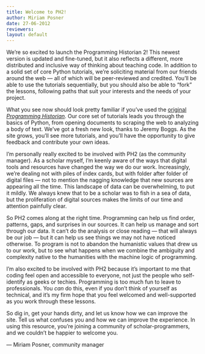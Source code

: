 ```yaml
---
title: Welcome to PH2!
author: Miriam Posner
date: 27-06-2012
reviewers: 
layout: default
---
```


We’re so excited to launch the Programming Historian 2! This newest
version is updated and fine-tuned, but it also reflects a different,
more distributed and inclusive way of thinking about teaching code. In
addition to a solid set of core Python tutorials, we’re soliciting
material from our friends around the web — all of which will be
peer-reviewed and credited. You’ll be able to use the tutorials
sequentially, but you should also be able to “fork” the lessons,
following paths that suit your interests and the needs of your project.

What you see now should look pretty familiar if you’ve used the
[original *Programming Historian*][]. Our core set of tutorials leads
you through the basics of Python, from opening documents to scraping the
web to analyzing a body of text. We’ve got a fresh new look, thanks to
Jeremy Boggs. As the site grows, you’ll see more tutorials, and you’ll
have the opportunity to give feedback and contribute your own ideas.

I’m personally really excited to be involved with PH2 (as the community
manager). As a scholar myself, I’m keenly aware of the ways that digital
tools and resources have changed the way we do our work. Increasingly,
we’re dealing not with piles of index cards, but with folder after
folder of digital files — not to mention the nagging knowledge that new
sources are appearing all the time. This landscape of data can be
overwhelming, to put it mildly. We always knew that to be a scholar was
to fish in a sea of data, but the proliferation of digital sources makes
the limits of our time and attention painfully clear.

So PH2 comes along at the right time. Programming can help us find
order, patterns, gaps, and surprises in our sources. It can help us
manage and sort through our data. It can’t do the analysis or close
reading — that will always be our job — but it can help us see things we
may not have noticed otherwise. To program is not to abandon the
humanistic values that drew us to our work, but to see what happens when
we combine the ambiguity and complexity native to the humanities with
the machine logic of programming.

I’m also excited to be involved with PH2 because it’s important to me
that coding feel open and accessible to everyone, not just the people
who self-identify as geeks or techies. Programming is too much fun to
leave to professionals. You *can* do this, even if you don’t think of
yourself as technical, and it’s my firm hope that you feel welcomed and
well-supported as you work through these lessons.

So dig in, get your hands dirty, and let us know how we can improve the
site. Tell us what confuses you and how we can improve the experience.
In using this resource, you’re joining a community of
scholar-programmers, and we couldn’t be happier to welcome you.

— Miriam Posner, community manager

  [original *Programming Historian*]: http://niche-canada.org/programming-historian
